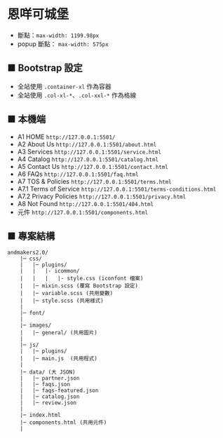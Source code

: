 # 恩咩可城堡
* 斷點：`max-width: 1199.98px`
* popup 斷點： `max-width: 575px`

## ■ Bootstrap 設定
* 全站使用 `.container-xl` 作為容器
* 全站使用 `.col-xl-*`、`.col-xxl-*` 作為格線


## ■ 本機端
* A1 HOME `http://127.0.0.1:5501/`
* A2 About Us `http://127.0.0.1:5501/about.html`
* A3 Services `http://127.0.0.1:5501/service.html`
* A4 Catalog `http://127.0.0.1:5501/catalog.html`
* A5 Contact Us `http://127.0.0.1:5501/contact.html`
* A6 FAQs `http://127.0.0.1:5501/faq.html`
* A7 TOS & Policies `http://127.0.0.1:5501/terms.html`
* A7.1 Terms of Service `http://127.0.0.1:5501/terms-conditions.html`
* A7.2 Privacy Policies `http://127.0.0.1:5501/privacy.html`
* A8 Not Found `http://127.0.0.1:5501/404.html`
* 元件 `http://127.0.0.1:5501/components.html`

## ■ 專案結構
```
andmakers2.0/
    |─ css/
    |   |─ plugins/
    |   |   |- icommon/
    |   |   |   |- style.css (iconfont 檔案)
    |   |─ mixin.scss (覆寫 Bootstrap 設定)
    |   |─ variable.scss (共用變數)
    |   |─ style.scss (共用樣式)
    |
    |─ font/
    |
    |─ images/
    |   |─ general/ (共用圖片)
    |
    |─ js/
    |   |─ plugins/
    |   |─ main.js  (共用程式)
    |
    |─ data/ (大 JSON)
    |   |─ partner.json
    |   |─ faqs.json
    |   |─ faqs-featured.json
    |   |─ catalog.json
    |   |─ review.json
    |
    |─ index.html
    |─ components.html (共用元件)
    |
```
